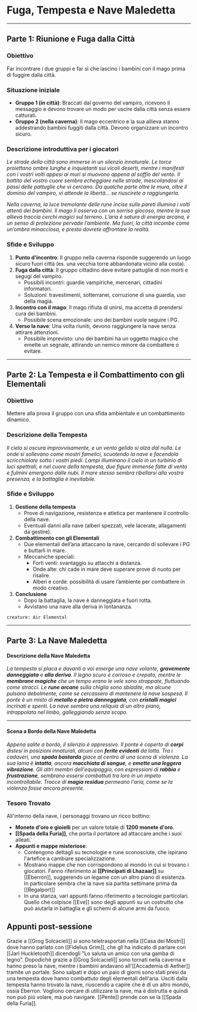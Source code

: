 # **Fuga, Tempesta e Nave Maledetta**

---

## **Parte 1: Riunione e Fuga dalla Città**

### **Obiettivo**

Far incontrare i due gruppi e far sì che lascino i bambini con il mago prima di fuggire dalla città.

### **Situazione iniziale**

- **Gruppo 1 (in città)**: Braccati dal governo del vampiro, ricevono il messaggio e devono trovare un modo per uscire dalla città senza essere catturati.
- **Gruppo 2 (nella caverna)**: Il mago eccentrico e la sua allieva stanno addestrando bambini fuggiti dalla città. Devono organizzare un incontro sicuro.

### **Descrizione introduttiva per i giocatori**

_Le strade della città sono immerse in un silenzio innaturale. Le torce proiettano ombre lunghe e inquietanti sui vicoli deserti, mentre i manifesti con i vostri volti appesi ai muri si muovono appena al soffio del vento. Il battito del vostro cuore sembra echeggiare nelle strade, mescolandosi ai passi delle pattuglie che vi cercano. Da qualche parte oltre le mura, oltre il dominio del vampiro, vi attende la libertà... se riuscirete a raggiungerla._

_Nella caverna, la luce tremolante delle rune incise sulle pareti illumina i volti attenti dei bambini. Il mago li osserva con un sorriso giocoso, mentre la sua allieva traccia cerchi magici sul terreno. L’aria è satura di energia arcana, e un senso di protezione pervade l’ambiente. Ma fuori, la città incombe come un’ombra minacciosa, e presto dovrete affrontare la realtà._

### **Sfide e Sviluppo**

1. **Punto d'incontro**: Il gruppo nella caverna risponde suggerendo un luogo sicuro fuori città (es. una vecchia torre abbandonata vicino alla costa).
2. **Fuga dalla città**: Il gruppo cittadino deve evitare pattuglie di non morti e segugi del vampiro.
    - Possibili incontri: guardie vampiriche, mercenari, cittadini informatori.
    - Soluzioni: travestimenti, sotterranei, corruzione di una guardia, uso della magia.
3. **Incontro con il mago**: Il mago rifiuta di unirsi, ma accetta di prendersi cura dei bambini.
    - Possibile scena emozionale: uno dei bambini vuole seguire i PG.
4. **Verso la nave**: Una volta riuniti, devono raggiungere la nave senza attirare attenzioni.
    - Possibile imprevisto: uno dei bambini ha un oggetto magico che emette un segnale, attirando un nemico minore da combattere o evitare.

---

## **Parte 2: La Tempesta e il Combattimento con gli Elementali**

### **Obiettivo**

Mettere alla prova il gruppo con una sfida ambientale e un combattimento dinamico.

### **Descrizione della Tempesta**

_Il cielo si oscura improvvisamente, e un vento gelido si alza dal nulla. Le onde si sollevano come mostri famelici, scuotendo la nave e facendola scricchiolare sotto i vostri piedi. Lampi illuminano il cielo in un turbinio di luci spettrali, e nel cuore della tempesta, due figure immense fatte di vento e fulmini emergono dalle nubi. Il mare stesso sembra ribellarsi alla vostra presenza, e la battaglia è inevitabile._

### **Sfide e Sviluppo**

1. **Gestione della tempesta**
    - Prove di navigazione, resistenza e atletica per mantenere il controllo della nave.
    - Eventuali danni alla nave (alberi spezzati, vele lacerate, allagamenti da gestire).
2. **Combattimento con gli Elementali**
    - Due elementali dell’aria attaccano la nave, cercando di sollevare i PG e buttarli in mare.
    - Meccaniche speciali:
        - Forti venti: svantaggio su attacchi a distanza.
        - Onde alte: chi cade in mare deve superare prove di nuoto per risalire.
        - Alberi e corde: possibilità di usare l’ambiente per combattere in modo creativo.
3. **Conclusione**
    - Dopo la battaglia, la nave è danneggiata e fuori rotta.
    - Avvistano una nave alla deriva in lontananza.


```statblock
creature: Air Elemental
```
---

## **Parte 3: La Nave Maledetta**

#### **Descrizione della Nave Maledetta**

*La tempesta si placa e davanti a voi emerge una nave volante, **gravemente danneggiata** e **alla deriva**. Il legno scuro è corroso e crepato, mentre le **membrane magiche** che un tempo erano le vele sono strappate, fluttuando come stracci. Le **rune arcane** sulla chiglia sono sbiadite, ma alcune pulsano debolmente, come se cercassero di mantenere la nave sospesa. Il ponte è un misto di **metallo e pietra danneggiata**, con **cristalli magici** incrinati e spenti. La nave sembra una reliquia di un altro piano, intrappolata nel limbo, galleggiando senza scopo.*

---

#### **Scena a Bordo della Nave Maledetta**

*Appena salite a bordo, il silenzio è oppressivo. Il ponte è coperto di **corpi** distesi in posizioni innaturali, alcuni con **ferite evidenti** da lotta. Tra i cadaveri, una **spada bastarda** giace al centro di una scena di violenza. La sua lama è **intatta**, ancora **macchiata di sangue**, e **emette una leggera vibrazione**. Gli altri membri dell'equipaggio, con espressioni di **rabbia** e **frustrazione**, sembrano essersi combattuti tra loro in un impeto incontrollabile. Tracce di **magia residua** permeano l'aria, come se la violenza fosse ancora presente.*

### **Tesoro Trovato**

All'interno della nave, i personaggi trovano un ricco bottino:

- **Monete d'oro e gioielli** per un valore totale di **1200 monete d'oro**.
- **[[Spada della Furia]]**, che porta il portatore ad attaccare anche i suoi alleati.
- **Appunti e mappe misteriose**:
    - Contengono dettagli su tecnologie e rune sconosciute, che ispirano l'artefice a cambiare specializzazione.
    - Mostrano mappe che non corrispondono al mondo in cui si trovano i giocatori. Fanno riferimento ai **[[Principati di Lhazaar]]** su [[Eberron]], suggerendo un legame con un altro piano di esistenza. In particolare sembra che la nave sia partita settimane prima da [[Regalport]]
    - In una stanza, vari appunti fanno riferimento a tecnologie particolari. Quello che colpisce [[Eve]] sono degli appunti su un costrutto che può aiutarla in battaglia e gli schemi di alcune armi da fuoco.


## Appunti post-sessione
Grazie a [[Grog Solcacieli]] si sono teletrasportati nella [[Casa dei Mostri]] dove hanno parlato con [[Fidelius Grim]], che gli ha indicato di parlare con [[Jarl Huckletooth]] dicendogli "Lo saluta un amico con una gamba di legno". Dopodichè grazie a [[Grog Solcacieli]] sono tornati nella caverna e hanno preso la nave, mentre i bambini andavano all'[[Accademia di Aether]] tramite un portale. 
Sono salpati e dopo un paio di giorni sono stati presi da una tempesta dove hanno combattuto degli elementali dell'aria.
Usciti dalla tempesta hanno trovato la nave, riuscendo a capire che è di un altro mondo, ossia Eberron. Vogliono cercare di utilizzare la nave, ma è distrutta e quindi non può più volare, ma può navigare. [[Pente]] prende con se la [[Spada della Furia]].